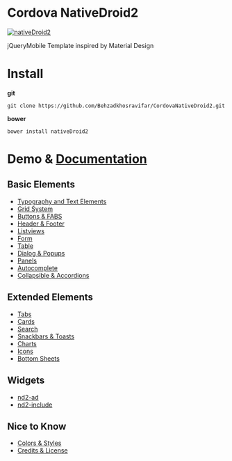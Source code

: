 # Cordova NativeDroid2


[![nativeDroid2](http://nativedroid.godesign.ch/material/github_banner.jpg)](https://github.com/wildhaber/nativeDroid2/blob/master/README.md)

jQueryMobile Template inspired by Material Design

# Install

  **git**

```git clone https://github.com/Behzadkhosravifar/CordovaNativeDroid2.git```

  **bower**

```bower install nativeDroid2```

# Demo & [Documentation](http://nativedroid.scripter.click)

Basic Elements
-
- [Typography and Text Elements](http://nd2.godesign.ch/examples/elements/text.html)
- [Grid System](http://nd2.godesign.ch/examples/elements/grid.html)
- [Buttons & FABS](http://nd2.godesign.ch/examples/elements/buttons.html)
- [Header & Footer](http://nd2.godesign.ch/examples/elements/header_footer.html)
- [Listviews](http://nd2.godesign.ch/examples/elements/listviews.html)
- [Form](http://nd2.godesign.ch/examples/elements/forms.html)
- [Table](http://nd2.godesign.ch/examples/elements/tables.html)
- [Dialog & Popups](http://nd2.godesign.ch/examples/elements/dialog_popups.html)
- [Panels](http://nd2.godesign.ch/examples/elements/panels.html)
- [Autocomplete](http://nd2.godesign.ch/examples/elements/autocomplete.html)
- [Collapsible & Accordions](http://nd2.godesign.ch/examples/elements/collapsible_accordions.html)

Extended Elements
-
- [Tabs](http://nd2.godesign.ch/examples/extended/tabs.html)
- [Cards](http://nd2.godesign.ch/examples/extended/cards.html)
- [Search](http://nd2.godesign.ch/examples/extended/search.html)
- [Snackbars & Toasts](http://nd2.godesign.ch/examples/extended/toasts.html)
- [Charts](http://nd2.godesign.ch/examples/extended/charts.html)
- [Icons](http://nd2.godesign.ch/examples/extended/icons.html)
- [Bottom Sheets](http://nd2.godesign.ch/examples/extended/bottomsheet.html)

Widgets
-
- [nd2-ad](http://nativedroid.scripter.click/nd2-ad/)
- [nd2-include](http://nativedroid.scripter.click/nd2-include/)

Nice to Know
-
- [Colors & Styles](http://nd2.godesign.ch/info/colors_and_styles.html)
- [Credits & License](http://nd2.godesign.ch/info/credits.html)
